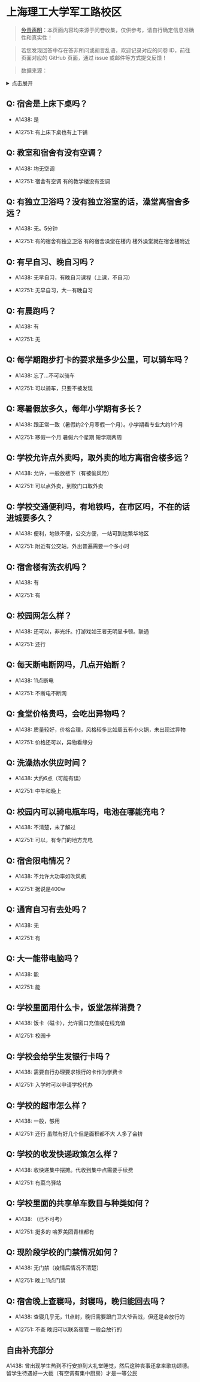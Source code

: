 # 上海理工大学军工路校区

> [免责声明](https://colleges.chat/#_3)：本页面内容均来源于问卷收集，仅供参考，请自行确定信息准确性和真实性！

> 若您发现回答中存在答非所问或胡言乱语，欢迎记录对应的问卷 ID，前往页面对应的 GitHub 页面，通过 issue 或邮件等方式提交反馈！

> 数据来源：

<details><summary>点击展开</summary>
<ul>
<li>A1438: 匿名 (2021 年 06 月)</li>
<li>A12751: 匿名 (2022 年 06 月)</li>
</ul>
</details>

## Q: 宿舍是上床下桌吗？

- A1438: 是

- A12751: 有上床下桌也有上下铺

## Q: 教室和宿舍有没有空调？

- A1438: 均无空调

- A12751: 宿舍有空调 有的教学楼没有空调

## Q: 有独立卫浴吗？没有独立浴室的话，澡堂离宿舍多远？

- A1438: 无。5分钟

- A12751: 有的宿舍有独立卫浴 有的宿舍澡堂在楼内 楼外澡堂就在宿舍楼附近

## Q: 有早自习、晚自习吗？

- A1438: 无早自习，有晚自习课程（上课，不自习）

- A12751: 无早自习，大一有晚自习

## Q: 有晨跑吗？

- A1438: 有

- A12751: 无

## Q: 每学期跑步打卡的要求是多少公里，可以骑车吗？

- A1438: 忘了…不可以骑车

- A12751: 可以骑车，只要不被发现

## Q: 寒暑假放多久，每年小学期有多长？

- A1438: 跟正常一致（暑假约2个月寒假一个月）。小学期看专业大约1个月

- A12751: 寒假一个月 暑假六个星期 短学期两周

## Q: 学校允许点外卖吗，取外卖的地方离宿舍楼多远？

- A1438: 允许，一般放楼下（有被偷风险）

- A12751: 可以点外卖，到校门口取外卖

## Q: 学校交通便利吗，有地铁吗，在市区吗，不在的话进城要多久？

- A1438: 便利，地铁不便，公交方便，一站可到达繁华地区

- A12751: 附近有公交站，外出普遍需要一个多小时

## Q: 宿舍楼有洗衣机吗？

- A1438: 有

- A12751: 有

## Q: 校园网怎么样？

- A1438: 还可以，非光纤。打游戏如王者无明显卡顿。联通

- A12751: 还行

## Q: 每天断电断网吗，几点开始断？

- A1438: 11点断电

- A12751: 不断电不断网

## Q: 食堂价格贵吗，会吃出异物吗？

- A1438: 质量较好，价格合理，风格较多比如周五有小火锅，未出现过异物

- A12751: 价格还可以，异物看缘分

## Q: 洗澡热水供应时间？

- A1438: 大约6点（可能有误）

- A12751: 中午和晚上

## Q: 校园内可以骑电瓶车吗，电池在哪能充电？

- A1438: 不清楚，未了解过

- A12751: 可以，有专门的地方充电

## Q: 宿舍限电情况？

- A1438: 不允许大功率如吹风机

- A12751: 据说是400w

## Q: 通宵自习有去处吗？

- A1438: 无

- A12751: 有

## Q: 大一能带电脑吗？

- A1438: 能

- A12751: 能

## Q: 学校里面用什么卡，饭堂怎样消费？

- A1438: 饭卡（磁卡），允许窗口充值或在线充值

- A12751: 校园卡

## Q: 学校会给学生发银行卡吗？

- A1438: 需要自行办理要求银行的卡作为学费卡

- A12751: 入学时可以申请学校代办

## Q: 学校的超市怎么样？

- A1438: 一般，够用

- A12751: 还行 虽然有好几个但是面积都不大 人多了会挤

## Q: 学校的收发快递政策怎么样？

- A1438: 收快递集中摆摊。代收到集中点需要手续费

- A12751: 有菜鸟驿站

## Q: 学校里面的共享单车数目与种类如何？

- A1438: （已不可考）

- A12751: 挺多的 哈罗美团青桔都有

## Q: 现阶段学校的门禁情况如何？

- A1438: 无门禁（疫情后情况不清楚）

- A12751: 晚上11点门禁

## Q: 宿舍晚上查寝吗，封寝吗，晚归能回去吗？

- A1438: 查寝几乎无，11点封，晚归需要跟门卫大爷舌战，但还是会放行的

- A12751: 不查 晚归可以联系宿管 一般会放行的

## 自由补充部分

A1438: 曾出现学生热到不行安排到大礼堂睡觉，然后这种丧事还拿来歌功颂德。留学生待遇好一大截（有空调有集中厨房）才是一等公民